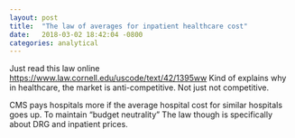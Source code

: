```yaml
---
layout: post
title:  "The law of averages for inpatient healthcare cost"
date:   2018-03-02 18:42:04 -0800
categories: analytical
---
```


Just read this law online https://www.law.cornell.edu/uscode/text/42/1395ww Kind of explains why in healthcare, the market is anti-competitive. Not just not competitive.

CMS pays hospitals more if the average hospital cost for similar hospitals goes up.
To maintain “budget neutrality”
The law though is specifically about DRG and inpatient prices.
